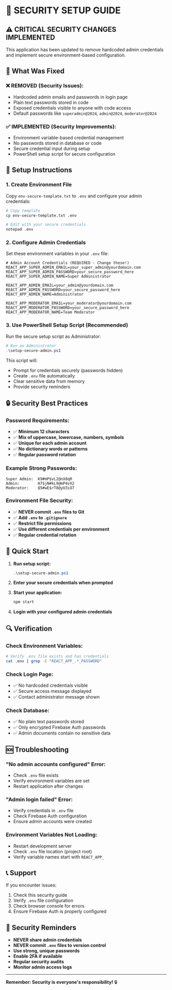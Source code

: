 # 🔐 SECURITY SETUP GUIDE

## ⚠️ CRITICAL SECURITY CHANGES IMPLEMENTED

This application has been updated to remove hardcoded admin credentials and implement secure environment-based configuration.

## 🚨 What Was Fixed

### ❌ **REMOVED (Security Issues):**
- Hardcoded admin emails and passwords in login page
- Plain text passwords stored in code
- Exposed credentials visible to anyone with code access
- Default passwords like `superadmin@2024`, `admin@2024`, `moderator@2024`

### ✅ **IMPLEMENTED (Security Improvements):**
- Environment variable-based credential management
- No passwords stored in database or code
- Secure credential input during setup
- PowerShell setup script for secure configuration

## 🔧 Setup Instructions

### 1. **Create Environment File**
Copy `env-secure-template.txt` to `.env` and configure your admin credentials:

```bash
# Copy template
cp env-secure-template.txt .env

# Edit with your secure credentials
notepad .env
```

### 2. **Configure Admin Credentials**
Set these environment variables in your `.env` file:

```env
# Admin Account Credentials (REQUIRED - Change these!)
REACT_APP_SUPER_ADMIN_EMAIL=your_super_admin@yourdomain.com
REACT_APP_SUPER_ADMIN_PASSWORD=your_secure_password_here
REACT_APP_SUPER_ADMIN_NAME=Super Administrator

REACT_APP_ADMIN_EMAIL=your_admin@yourdomain.com
REACT_APP_ADMIN_PASSWORD=your_secure_password_here
REACT_APP_ADMIN_NAME=Administrator

REACT_APP_MODERATOR_EMAIL=your_moderator@yourdomain.com
REACT_APP_MODERATOR_PASSWORD=your_secure_password_here
REACT_APP_MODERATOR_NAME=Team Moderator
```

### 3. **Use PowerShell Setup Script (Recommended)**
Run the secure setup script as Administrator:

```powershell
# Run as Administrator
.\setup-secure-admin.ps1
```

This script will:
- Prompt for credentials securely (passwords hidden)
- Create `.env` file automatically
- Clear sensitive data from memory
- Provide security reminders

## 🔒 Security Best Practices

### **Password Requirements:**
- ✅ **Minimum 12 characters**
- ✅ **Mix of uppercase, lowercase, numbers, symbols**
- ✅ **Unique for each admin account**
- ✅ **No dictionary words or patterns**
- ✅ **Regular password rotation**

### **Example Strong Passwords:**
```
Super Admin:  K9#mP$vL2@nX8qR
Admin:        H7$jN#kL9@mP4vX2
Moderator:    Q5#wE$rT8@yU3iO7
```

### **Environment File Security:**
- ✅ **NEVER commit `.env` files to Git**
- ✅ **Add `.env` to `.gitignore`**
- ✅ **Restrict file permissions**
- ✅ **Use different credentials per environment**
- ✅ **Regular credential rotation**

## 🚀 Quick Start

1. **Run setup script:**
   ```powershell
   .\setup-secure-admin.ps1
   ```

2. **Enter your secure credentials when prompted**

3. **Start your application:**
   ```bash
   npm start
   ```

4. **Login with your configured admin credentials**

## 🔍 Verification

### **Check Environment Variables:**
```bash
# Verify .env file exists and has credentials
cat .env | grep -E "REACT_APP_.*_PASSWORD"
```

### **Check Login Page:**
- ✅ No hardcoded credentials visible
- ✅ Secure access message displayed
- ✅ Contact administrator message shown

### **Check Database:**
- ✅ No plain text passwords stored
- ✅ Only encrypted Firebase Auth passwords
- ✅ Admin documents contain no sensitive data

## 🆘 Troubleshooting

### **"No admin accounts configured" Error:**
- Check `.env` file exists
- Verify environment variables are set
- Restart application after changes

### **"Admin login failed" Error:**
- Verify credentials in `.env` file
- Check Firebase Auth configuration
- Ensure admin accounts were created

### **Environment Variables Not Loading:**
- Restart development server
- Check `.env` file location (project root)
- Verify variable names start with `REACT_APP_`

## 📞 Support

If you encounter issues:
1. Check this security guide
2. Verify `.env` file configuration
3. Check browser console for errors
4. Ensure Firebase Auth is properly configured

## 🔐 Security Reminders

- **NEVER share admin credentials**
- **NEVER commit `.env` files to version control**
- **Use strong, unique passwords**
- **Enable 2FA if available**
- **Regular security audits**
- **Monitor admin access logs**

---

**Remember: Security is everyone's responsibility!** 🔒











